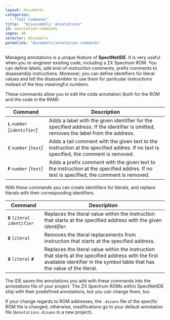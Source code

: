 ```yaml
---
layout: documents
categories: 
  - "Tool Commands"
title:  "Disassembly: Annotations"
id: annotation-commands
seqno: 40
selector: documents
permalink: "documents/annotation-commands"
---
```


Managing annotations is a unique feature of __SpectNetIDE__. It is very useful when you re-engineer existing code, including a ZX Spectrum ROM. You can define labels, add end-of-instruction comments, prefix comments to disassembly instructions. Moreover, you can define identifiers for literal values and tell the disassembler to use them for particular instructions instead of the less meaningful numbers.

These commands allow you to edit the code annotation (both for the ROM and the code in the RAM):

Command | Description
--------|------------
__`L`__ *`number`* *[`identifier`]* | Adds a label with the given identifier for the specified address. If the identifier is omitted, removes the label from the address.
__`C`__ *`number`* *[`text`]* | Adds a tail comment with the given text to the instruction at the specified addres. If no text is specified, the comment is removed.
__`P`__ *`number`* *[`text`]* | Adds a prefix comment with the given text to the instruction at the specified addres. If no text is specified, the comment is removed.

With these commands you can create identifiers for literals, and replace literals with their corresponding identifiers.

Command | Description
--------|------------
__`D`__ *`literal`* *`identifier`* | Replaces the literal value within the instruction that starts at the specified address with the given *identifier*.
__`D`__ *`literal`*  | Removes the literal replacements from instruction that starts at the specified address.
__`D`__ *`literal`* __`#`__  | Replaces the literal value within the instruction that starts at the specified address with the first available identifier in the symbol table that has the value of the literal.

The IDE saves the annotations you add with these commands into the annotations file of your project. The ZX Spectrum ROMs within SpectNetIDE ship with their predefined annotations, but you can change them, too.

If your change regards to ROM addresses, the `.disann` file of the specific ROM file is changed; otherwise, modifications go to your default annotation file (`Annotations.disann` in a new project).
